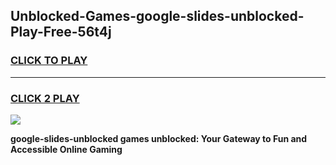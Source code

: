 
## Unblocked-Games-google-slides-unblocked-Play-Free-56t4j
<h3>
<a href="https://premium76.site?title=google-slides-unblocked&ref=21A">CLICK TO PLAY</a></h3>
<hr>

<h3>
<a href="https://premium76.site?title=google-slides-unblocked&ref=21A">CLICK 2 PLAY</a>
  
</h3>

<a href="https://premium76.site?title=google-slides-unblocked&ref=21A"><img src="https://clearcache.store/games.png"></a>


**google-slides-unblocked games unblocked: Your Gateway to Fun and Accessible Online Gaming**
